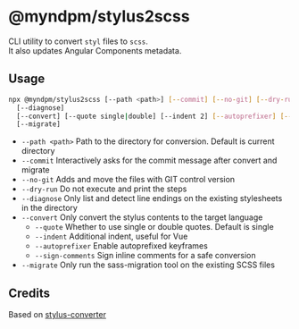 # @myndpm/stylus2scss

CLI utility to convert `styl` files to `scss`.  
It also updates Angular Components metadata.

## Usage

```bash
npx @myndpm/stylus2scss [--path <path>] [--commit] [--no-git] [--dry-run]
  [--diagnose]
  [--convert] [--quote single|double] [--indent 2] [--autoprefixer] [--sign-comments]
  [--migrate]
```

- `--path <path>` Path to the directory for conversion. Default is current directory
- `--commit` Interactively asks for the commit message after convert and migrate
- `--no-git` Adds and move the files with GIT control version
- `--dry-run` Do not execute and print the steps
- `--diagnose` Only list and detect line endings on the existing stylesheets in the directory
- `--convert` Only convert the stylus contents to the target language
  * `--quote` Whether to use single or double quotes. Default is single
  * `--indent` Additional indent, useful for Vue
  * `--autoprefixer` Enable autoprefixed keyframes
  * `--sign-comments` Sign inline comments for a safe conversion
- `--migrate` Only run the sass-migration tool on the existing SCSS files

## Credits

Based on [stylus-converter](https://github.com/txs1992/stylus-converter)
